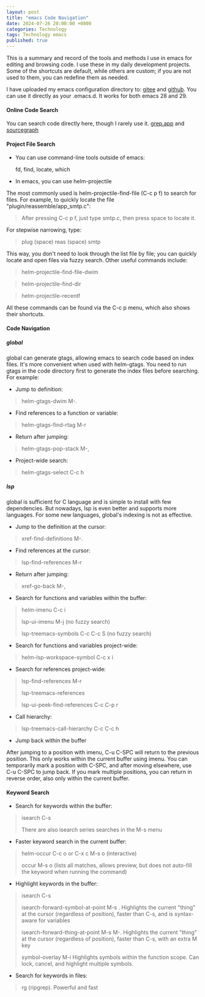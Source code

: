 ```yaml
---
layout: post
title: "emacs Code Navigation"
date: 2024-07-26 20:00:00 +0800
categories: Technology
tags: Technology emacs
published: true
---
```


This is a summary and record of the tools and methods I use in emacs for editing and browsing code. I use these in my daily development projects. Some of the shortcuts are default, while others are custom; if you are not used to them, you can redefine them as needed.

I have uploaded my emacs configuration directory to: [gitee](https://gitee.com/chunhui_true/dot.emacs.d) and [github](https://github.com/chunhuitrue/dot.emacs.d). You can use it directly as your .emacs.d. It works for both emacs 28 and 29.

#### Online Code Search

You can search code directly here, though I rarely use it.
[grep.app](https://grep.app/) and [sourcegraph](https://sourcegraph.com/search)

#### Project File Search

* You can use command-line tools outside of emacs:

  fd, find, locate, which

* In emacs, you can use helm-projectile

The most commonly used is helm-projectile-find-file (C-c p f) to search for files.
For example, to quickly locate the file "plugin/reassemble/app_smtp.c":
> After pressing C-c p f, just type smtp.c, then press space to locate it.

For stepwise narrowing, type:
> plug (space) reas (space) smtp

This way, you don't need to look through the list file by file; you can quickly locate and open files via fuzzy search. Other useful commands include:
> helm-projectile-find-file-dwim

> helm-projectile-find-dir

> helm-projectile-recentf

All these commands can be found via the C-c p menu, which also shows their shortcuts.

#### Code Navigation

##### global

global can generate gtags, allowing emacs to search code based on index files. It's more convenient when used with helm-gtags. You need to run gtags in the code directory first to generate the index files before searching. For example:

* Jump to definition:
> helm-gtags-dwim  M-.

* Find references to a function or variable:
> helm-gtags-find-rtag M-r

* Return after jumping:
> helm-gtags-pop-stack M-,

* Project-wide search:
> helm-gtags-select C-c h

##### lsp

global is sufficient for C language and is simple to install with few dependencies. But nowadays, lsp is even better and supports more languages. For some new languages, global's indexing is not as effective.

* Jump to the definition at the cursor:
> xref-find-definitions M-.

* Find references at the cursor:
> lsp-find-references M-r

* Return after jumping:
> xref-go-back M-,

* Search for functions and variables within the buffer:
> helm-imenu C-c i
>
> lsp-ui-imenu M-j  (no fuzzy search)
>
> lsp-treemacs-symbols C-c C-c S  (no fuzzy search)

* Search for functions and variables project-wide:
> helm-lsp-workspace-symbol  C-c x i

* Search for references project-wide:
> lsp-find-references M-r
>
> lsp-treemacs-references
>
> lsp-ui-peek-find-references C-c C-p r

* Call hierarchy:
> lsp-treemacs-call-hierarchy C-c C-c h

* Jump back within the buffer

After jumping to a position with imenu, C-u C-SPC will return to the previous position. This only works within the current buffer using imenu.
You can temporarily mark a position with C-SPC, and after moving elsewhere, use C-u C-SPC to jump back. If you mark multiple positions, you can return in reverse order, also only within the current buffer.

#### Keyword Search

* Search for keywords within the buffer:
> isearch C-s
>
> There are also isearch series searches in the M-s menu

* Faster keyword search in the current buffer:
> helm-occur   C-c o or C-x c M-s o  (interactive)
>
> occur  M-s o  (lists all matches, allows preview, but does not auto-fill the keyword when running the command)

* Highlight keywords in the buffer:
> isearch C-s
>
> isearch-forward-symbol-at-point M-s .   Highlights the current "thing" at the cursor (regardless of position), faster than C-s, and is syntax-aware for variables
>
> isearch-forward-thing-at-point  M-s M-. Highlights the current "thing" at the cursor (regardless of position), faster than C-s, with an extra M key
>
> symbol-overlay  M-i  Highlights symbols within the function scope. Can lock, cancel, and highlight multiple symbols.


* Search for keywords in files:
> rg (ripgrep). Powerful and fast

```